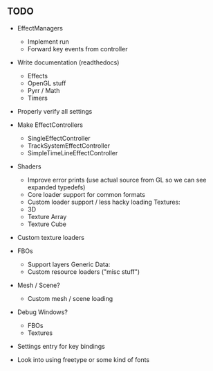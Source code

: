 
## TODO

- EffectManagers
  - Implement run
  - Forward key events from controller

- Write documentation (readthedocs)
  - Effects
  - OpenGL stuff
  - Pyrr / Math
  - Timers
- Properly verify all settings
- Make EffectControllers
  - SingleEffectController
  - TrackSystemEffectController
  - SimpleTimeLineEffectController
- Shaders
  - Improve error prints (use actual source from GL so we can see expanded typedefs)
  - Core loader support for common formats
  - Custom loader support / less hacky loading
Textures:
  - 3D
  - Texture Array
  - Texture Cube
- Custom texture loaders
- FBOs
  - Support layers
Generic Data:
  - Custom resource loaders ("misc stuff")
- Mesh / Scene?
  - Custom mesh / scene loading
- Debug Windows?
  - FBOs
  - Textures
- Settings entry for key bindings
- Look into using freetype or some kind of fonts
